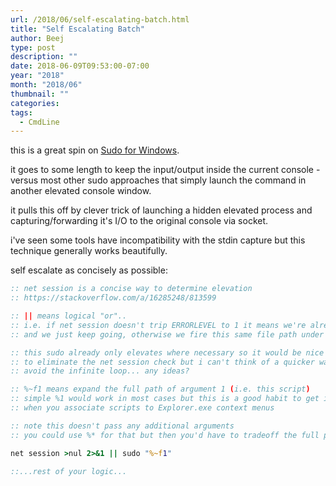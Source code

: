 ```yaml
---
url: /2018/06/self-escalating-batch.html
title: "Self Escalating Batch"
author: Beej
type: post
description: ""
date: 2018-06-09T09:53:00-07:00
year: "2018"
month: "2018/06"
thumbnail: ""
categories:
tags:
  - CmdLine
---
```


this is a great spin on [Sudo for Windows](https://github.com/mattn/sudo).

it goes to some length to keep the input/output inside the current console - versus most other sudo approaches that simply launch the command in another elevated console window.

it pulls this off by clever trick of launching a hidden elevated process and capturing/forwarding it's I/O to the original console via socket.

i've seen some tools have incompatibility with the stdin capture but this technique generally works beautifully.

self escalate as concisely as possible:

```bat
:: net session is a concise way to determine elevation
:: https://stackoverflow.com/a/16285248/813599

:: || means logical "or"..
:: i.e. if net session doesn't trip ERRORLEVEL to 1 it means we're already elevated
:: and we just keep going, otherwise we fire this same file path under sudo

:: this sudo already only elevates where necessary so it would be nice
:: to eliminate the net session check but i can't think of a quicker way to
:: avoid the infinite loop... any ideas?

:: %~f1 means expand the full path of argument 1 (i.e. this script)
:: simple %1 would work in most cases but this is a good habit to get into
:: when you associate scripts to Explorer.exe context menus

:: note this doesn't pass any additional arguments
:: you could use %* for that but then you'd have to tradeoff the full path

net session >nul 2>&1 || sudo "%~f1"

::...rest of your logic...
```

<!--more-->